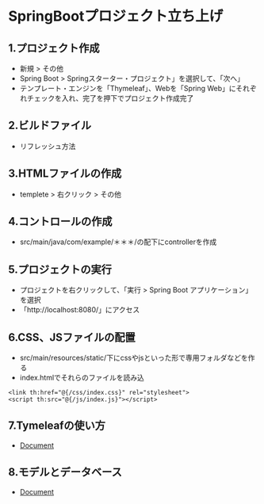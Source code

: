 # SpringBootプロジェクト立ち上げ

## 1.プロジェクト作成 
- 新規 > その他
- Spring Boot > Springスターター・プロジェクト」を選択して、「次へ」
- テンプレート・エンジンを「Thymeleaf」、Webを「Spring Web」にそれぞれチェックを入れ、完了を押下でプロジェクト作成完了

## 2.ビルドファイル
- リフレッシュ方法

## 3.HTMLファイルの作成
- templete > 右クリック > その他

## 4.コントロールの作成
- src/main/java/com/example/＊＊＊/の配下にcontrollerを作成

## 5.プロジェクトの実行
- プロジェクトを右クリックして、「実行 > Spring Boot アプリケーション」を選択
- 「http://localhost:8080/」にアクセス

## 6.CSS、JSファイルの配置
- src/main/resources/static/下にcssやjsといった形で専用フォルダなどを作る
- index.htmlでそれらのファイルを読み込
```
<link th:href="@{/css/index.css}" rel="stylesheet">
<script th:src="@{/js/index.js}"></script> 
```

## 7.Tymeleafの使い方
- [Document](./2_ThymeleafDocument.md)

## 8.モデルとデータベース
- [Document](./3_MdelAndDateDocument.md)